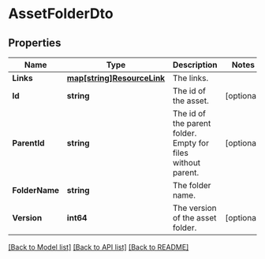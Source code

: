 # AssetFolderDto

## Properties

Name | Type | Description | Notes
------------ | ------------- | ------------- | -------------
**Links** | [**map[string]ResourceLink**](ResourceLink.md) | The links. | 
**Id** | **string** | The id of the asset. | [optional] 
**ParentId** | **string** | The id of the parent folder. Empty for files without parent. | [optional] 
**FolderName** | **string** | The folder name. | 
**Version** | **int64** | The version of the asset folder. | [optional] 

[[Back to Model list]](../README.md#documentation-for-models) [[Back to API list]](../README.md#documentation-for-api-endpoints) [[Back to README]](../README.md)


